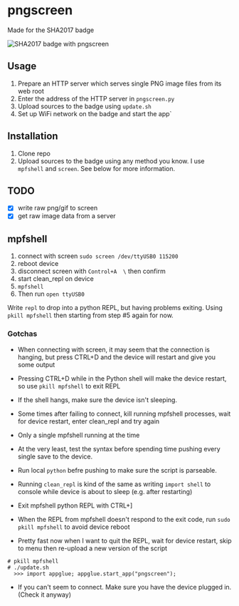 # pngscreen

Made for the SHA2017 badge

![SHA2017 badge with pngscreen](https://public.42.fm/1507666447139890377.jpg)

## Usage

1. Prepare an HTTP server which serves single PNG image files from its web root
2. Enter the address of the HTTP server in `pngscreen.py`
3. Upload sources to the badge using `update.sh`
4. Set up WiFi network on the badge and start the app`

## Installation

1. Clone repo
2. Upload sources to the badge using any method you know. I use `mpfshell` and
   `screen`. See below for more information.

## TODO

- [x] write raw png/gif to screen
- [x] get raw image data from a server

## mpfshell

1. connect with screen `sudo screen /dev/ttyUSB0 115200`
2. reboot device
3. disconnect screen with `Control+A  \` then confirm
4. start clean_repl on device
5. `mpfshell`
6. Then run `open ttyUSB0`

Write `repl` to drop into a python REPL, but having problems exiting.
Using `pkill mpfshell` then starting from step #5 again for now.

### Gotchas

- When connecting with screen, it may seem that the connection is hanging, but press CTRL+D and the device will restart and give you some output
- Pressing CTRL+D while in the Python shell will make the device restart, so use `pkill mpfshell` to exit REPL
- If the shell hangs, make sure the device isn't sleeping.
- Some times after failing to connect, kill running mpfshell processes, wait for device
  restart, enter clean_repl and try again
- Only a single mpfshell running at the time
- At the very least, test the syntax before spending time pushing every single save to the device.
- Run local `python` befre pushing to make sure the script is parseable.
- Running `clean_repl` is kind of the same as writing `import shell` to console while device is about to sleep (e.g. after restarting)
- Exit mpfshell python REPL with CTRL+]
- When the REPL from mpfshell doesn't respond to the exit code, run `sudo pkill mpfshell` to avoid device reboot

- Pretty fast now when I want to quit the REPL, wait for device restart, skip to menu then re-upload a new version of the script
```
# pkill mpfshell
# ./update.sh
  >>> import appglue; appglue.start_app("pngscreen");
```
- If you can't seem to connect. Make sure you have the device plugged in. (Check it anyway)


